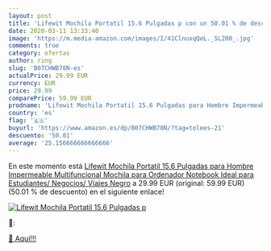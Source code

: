 ```yaml
---
layout: post
title: 'Lifewit Mochila Portatil 15.6 Pulgadas p con un 50.01 % de descuento'
date: 2020-03-11 13:33:40
image: 'https://m.media-amazon.com/images/I/41ClnuxqQeL._SL200_.jpg'
comments: true
category: ofertas
author: ring
slug: 'B07CHWB78N-es'
actualPrice: 29.99 EUR
currency: EUR
price: 29.99
comparePrice: 59.99 EUR
prodname: 'Lifewit Mochila Portatil 15.6 Pulgadas para Hombre Impermeable Multifuncional Mochila para Ordenador Notebook Ideal para Estudiantes/ Negocios/ Viajes Negro'
country: 'es'
flag: '🇪🇸'
buyurl: 'https://www.amazon.es/dp/B07CHWB78N/?tag=tolees-21'
descuento: '50.01'
average: '25.156666666666666'
---
```


En este momento está [Lifewit Mochila Portatil 15.6 Pulgadas para Hombre Impermeable Multifuncional Mochila para Ordenador Notebook Ideal para Estudiantes/ Negocios/ Viajes Negro](https://www.amazon.es/dp/B07CHWB78N/?tag=tolees-21) a 29.99 EUR (original: 59.99 EUR) (50.01 %  de descuento) en el siguiente enlace!

[![Lifewit Mochila Portatil 15.6 Pulgadas p](https://m.media-amazon.com/images/I/41ClnuxqQeL._SL200_.jpg)](https://www.amazon.es/dp/B07CHWB78N/?tag=tolees-21)

🔎:


[🛒 Aquí!!!](https://www.amazon.es/dp/B07CHWB78N/?tag=tolees-21)
